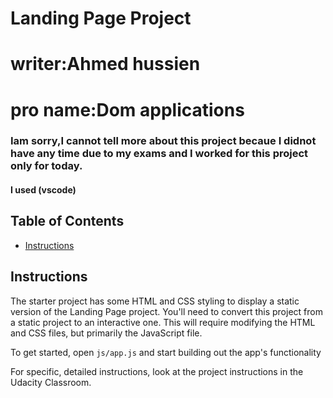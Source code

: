 # Landing Page Project
# writer:Ahmed hussien
# pro name:Dom applications
### Iam sorry,I cannot tell more about this project becaue I didnot have any time due to my exams and I worked for this project only for today.
#### I used (vscode)
## Table of Contents

* [Instructions](#instructions)

## Instructions

The starter project has some HTML and CSS styling to display a static version of the Landing Page project. You'll need to convert this project from a static project to an interactive one. This will require modifying the HTML and CSS files, but primarily the JavaScript file.

To get started, open `js/app.js` and start building out the app's functionality

For specific, detailed instructions, look at the project instructions in the Udacity Classroom.
